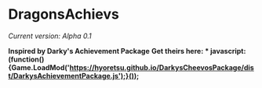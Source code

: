 # DragonsAchievs

*Current version: Alpha 0.1*

**Inspired by Darky's Achievement Package**
**Get theirs here: *     javascript:(function() {Game.LoadMod('https://hyoretsu.github.io/DarkysCheevosPackage/dist/DarkysAchievementPackage.js');}());**
